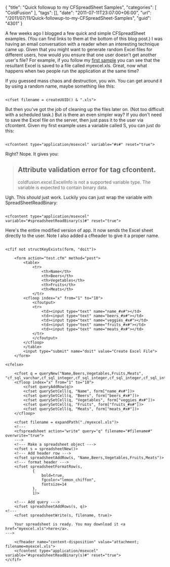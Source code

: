 {
	"title": "Quick followup to my CFSpreadSheet Samples",
	"categories": [
		"ColdFusion"
	],
	"tags": [],
	"date": "2011-07-11T23:07:00+06:00",
	"url": "/2011/07/11/Quick-followup-to-my-CFSpreadSheet-Samples",
	"guid": "4301"
}

A few weeks ago I blogged a few quick and simple CFSpreadSheet examples. (You can find links to them at the bottom of this blog post.) I was having an email conversation with a reader when an interesting technique came up. Given that you might want to generate random Excel files for different users, how would you ensure that one user doesn't get another user's file? For example, if you follow my <a href="http://www.raymondcamden.com/index.cfm/2011/6/1/ColdFusion-Sample--Create-an-Excel-File">first sample</a> you can see that the resultant Excel is saved to a file called myexcel.xls. Great, now what happens when two people run the application at the same time?
<!--more-->
<p>

If you guessed mass chaos and destruction, you win. You can get around it by using a random name, maybe something like this:

<p/>

<pre><code class="language-javascript">
&lt;cfset filename = createUUID() & ".xls"&gt;
</code></pre>

<p/>

But then you've got the job of cleaning up the files later on. (Not too difficult with a scheduled task.) But is there an even simpler way? If you don't need to save the Excel file on the server, then just pass it to the user via cfcontent. Given my first example uses a variable called S, you can just do this:

<p/>

<pre><code class="language-javascript">
&lt;cfcontent type="application/msexcel" variable="#s#" reset="true"&gt;
</code></pre>

<p/>

Right? Nope. It gives you:

<p/>

<blockquote>
<h2>Attribute validation error for tag cfcontent.</h2>

coldfusion.excel.ExcelInfo is not a supported variable type. The variable is expected to contain binary data.
</blockquote>

<p/>

Ugh. This <i>should</i> just work. Luckily you can just wrap the variable with SpreadSheetReadBinary:

<p/>

<pre><code class="language-javascript">
&lt;cfcontent type="application/msexcel" variable="#spreadsheetReadBinary(s)#" reset="true"&gt;
</code></pre>

<p/>

Here's the entire modified version of app. It now  sends the Excel sheet directly to the user.  Note I also added a cfheader to give it a proper name.

<p/>

<pre><code class="language-javascript">
&lt;cfif not structKeyExists(form, "doit")&gt;
	
	&lt;form action="test.cfm" method="post"&gt;
		&lt;table&gt;
			&lt;tr&gt;
				&lt;th&gt;Name&lt;/th&gt;
				&lt;th&gt;Beers&lt;/th&gt;
				&lt;th&gt;Vegetables&lt;/th&gt;
				&lt;th&gt;Fruits&lt;/th&gt;
				&lt;th&gt;Meats&lt;/th&gt;
			&lt;/tr&gt;
		&lt;cfloop index="x" from="1" to="10"&gt;
			&lt;cfoutput&gt;
			&lt;tr&gt;
				&lt;td&gt;&lt;input type="text" name="name_#x#"&gt;&lt;/td&gt;
				&lt;td&gt;&lt;input type="text" name="beers_#x#"&gt;&lt;/td&gt;
				&lt;td&gt;&lt;input type="text" name="veggies_#x#"&gt;&lt;/td&gt;	
				&lt;td&gt;&lt;input type="text" name="fruits_#x#"&gt;&lt;/td&gt;	
				&lt;td&gt;&lt;input type="text" name="meats_#x#"&gt;&lt;/td&gt;
			&lt;/tr&gt;
			&lt;/cfoutput&gt;
		&lt;/cfloop&gt;
		&lt;/table&gt;
		&lt;input type="submit" name="doit" value="Create Excel File"&gt;
	&lt;/form&gt;
		
&lt;cfelse&gt;
	
	&lt;cfset q = queryNew("Name,Beers,Vegetables,Fruits,Meats", "cf_sql_varchar,cf_sql_integer,cf_sql_integer,cf_sql_integer,cf_sql_integer")&gt; 
	&lt;cfloop index="x" from="1" to="10"&gt;
		&lt;cfset queryAddRow(q)&gt;
		&lt;cfset querySetCell(q, "Name", form["name_#x#"])&gt;
		&lt;cfset querySetCell(q, "Beers", form["beers_#x#"])&gt;
		&lt;cfset querySetCell(q, "Vegetables", form["veggies_#x#"])&gt;
		&lt;cfset querySetCell(q, "Fruits", form["fruits_#x#"])&gt;
		&lt;cfset querySetCell(q, "Meats", form["meats_#x#"])&gt;
	&lt;/cfloop&gt;
	
	&lt;cfset filename = expandPath("./myexcel.xls")&gt;
	&lt;!---
	&lt;cfspreadsheet action="write" query="q" filename="#filename#" overwrite="true"&gt;
	---&gt;
	&lt;!--- Make a spreadsheet object ---&gt;
	&lt;cfset s = spreadsheetNew()&gt;
	&lt;!--- Add header row ---&gt;
	&lt;cfset spreadsheetAddRow(s, "Name,Beers,Vegetables,Fruits,Meats")&gt;
	&lt;!--- format header ---&gt;	
	&lt;cfset spreadsheetFormatRow(s,
			{
				bold=true,
				fgcolor="lemon_chiffon",
				fontsize=14
			}, 
			1)&gt;
	
	&lt;!--- Add query ---&gt;
	&lt;cfset spreadsheetAddRows(s, q)&gt;
&lt;!---
	&lt;cfset spreadsheetWrite(s, filename, true)&gt;
		
	Your spreadsheet is ready. You may download it &lt;a href="myexcel.xls"&gt;here&lt;/a&gt;.
---&gt;

	&lt;cfheader name="content-disposition" value="attachment; filename=myexcel.xls"&gt;
	&lt;cfcontent type="application/msexcel" variable="#spreadsheetReadBinary(s)#" reset="true"&gt;
&lt;/cfif&gt;
</code></pre>